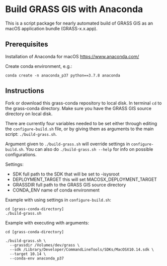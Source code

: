 # Build GRASS GIS with Anaconda

This is a script package for nearly automated build of GRASS GIS as an macOS
application bundle (GRASS-x.x.app).

## Prerequisites

Installation of Anaconda for macOS https://www.anaconda.com/

Create conda environment, e.g.:
```
conda create -n anaconda_p37 python==3.7.8 anaconda
```

## Instructions

Fork or download this grass-conda repository to local disk. In terminal `cd` to
the grass-conda directory. Make sure you have the GRASS GIS source directory on
local disk.

There are currently four variables needed to be set either through editing the
`configure-build.sh` file, or by giving them as arguments to the main script:
`./build-grass.sh`.

Argument given to `./build-grass.sh` will override settings in `configure-build.sh`.
You can also do `./build-grass.sh --help` for info on possible configurations.

Settings:

- SDK full path to the SDK that will be set to -isysroot
- DEPLOYMENT_TARGET this will set MACOSX_DEPLOYMENT_TARGET
- GRASSDIR full path to the GRASS GIS source directory
- CONDA_ENV name of conda environment

Example with using settings in `configure-build.sh`:
```
cd [grass-conda-directory]
./build-grass.sh
```


Example with executing with arguments:
```
cd [grass-conda-directory]

./build-grass.sh \
  --grassdir /Volumes/dev/grass \
  --sdk /Library/Developer/CommandLineTools/SDKs/MacOSX10.14.sdk \
  --target 10.14 \
  --conda-env anaconda_p37
```

